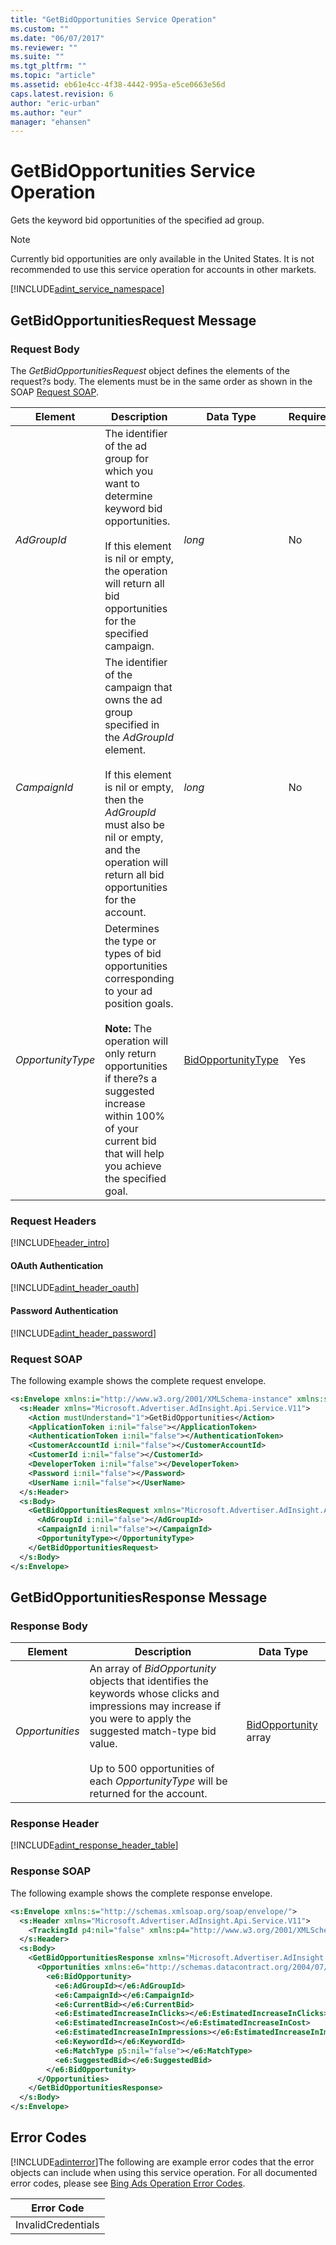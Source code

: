 ```yaml
---
title: "GetBidOpportunities Service Operation"
ms.custom: ""
ms.date: "06/07/2017"
ms.reviewer: ""
ms.suite: ""
ms.tgt_pltfrm: ""
ms.topic: "article"
ms.assetid: eb61e4cc-4f38-4442-995a-e5ce0663e56d
caps.latest.revision: 6
author: "eric-urban"
ms.author: "eur"
manager: "ehansen"
---
```

# GetBidOpportunities Service Operation
Gets the keyword bid opportunities of the specified ad group.

> [!NOTE]
> Currently bid opportunities are only available in the United States. It is not recommended to use this service operation for accounts in other markets.

[!INCLUDE[adint_service_namespace](../adinsight-api/includes/adint-service-namespace.md)]

## <a name="request"></a>GetBidOpportunitiesRequest Message

### Request Body
The *GetBidOpportunitiesRequest* object defines the elements of the request?s body. The elements must be in the same order as shown in the SOAP [Request SOAP](#request_soap).

|Element|Description|Data Type|Required|
|-----------|---------------|-------------|------------|
|*AdGroupId*|The identifier of the ad group for which you want to determine keyword bid opportunities.<br /><br />If this element is nil or empty, the operation will return all bid opportunities for the specified campaign.|*long*|No|
|*CampaignId*|The identifier of the campaign that owns the ad group specified in the *AdGroupId* element.<br /><br />If this element is nil or empty, then the *AdGroupId* must also be nil or empty, and the operation will return all bid opportunities for the account.|*long*|No|
|*OpportunityType*|Determines the type or types of bid opportunities corresponding to your ad position goals.<br /><br />**Note:** The operation will only return opportunities if there?s a suggested increase within 100% of your current bid that will help you achieve the specified goal.|[BidOpportunityType](../adinsight-api/bidopportunitytype-value-set.md)|Yes|

### Request Headers
[!INCLUDE[header_intro](../adinsight-api/includes/header-intro.md)]
#### OAuth Authentication
[!INCLUDE[adint_header_oauth](../adinsight-api/includes/adint-header-oauth.md)]
#### Password Authentication
[!INCLUDE[adint_header_password](../adinsight-api/includes/adint-header-password.md)]
### <a name="request_soap"></a>Request SOAP
The following example shows the complete request envelope.

```xml
<s:Envelope xmlns:i="http://www.w3.org/2001/XMLSchema-instance" xmlns:s="http://schemas.xmlsoap.org/soap/envelope/">
  <s:Header xmlns="Microsoft.Advertiser.AdInsight.Api.Service.V11">
    <Action mustUnderstand="1">GetBidOpportunities</Action>
    <ApplicationToken i:nil="false"></ApplicationToken>
    <AuthenticationToken i:nil="false"></AuthenticationToken>
    <CustomerAccountId i:nil="false"></CustomerAccountId>
    <CustomerId i:nil="false"></CustomerId>
    <DeveloperToken i:nil="false"></DeveloperToken>
    <Password i:nil="false"></Password>
    <UserName i:nil="false"></UserName>
  </s:Header>
  <s:Body>
    <GetBidOpportunitiesRequest xmlns="Microsoft.Advertiser.AdInsight.Api.Service.V11">
      <AdGroupId i:nil="false"></AdGroupId>
      <CampaignId i:nil="false"></CampaignId>
      <OpportunityType></OpportunityType>
    </GetBidOpportunitiesRequest>
  </s:Body>
</s:Envelope>
```

## <a name="response"></a>GetBidOpportunitiesResponse Message

### <a name="Body_Elements"></a>Response Body

|Element|Description|Data Type|
|-----------|---------------|-------------|
|*Opportunities*|An array of *BidOpportunity* objects that identifies the keywords whose clicks and impressions may increase if you were to apply the suggested match-type bid value.<br /><br />Up to 500 opportunities of each *OpportunityType* will be returned for the account.|[BidOpportunity](../adinsight-api/bidopportunity-data-object.md) array|

### <a name="Header_Elements"></a>Response Header
[!INCLUDE[adint_response_header_table](../adinsight-api/includes/adint-response-header-table.md)]
### Response SOAP
The following example shows the complete response envelope.

```xml
<s:Envelope xmlns:s="http://schemas.xmlsoap.org/soap/envelope/">
  <s:Header xmlns="Microsoft.Advertiser.AdInsight.Api.Service.V11">
    <TrackingId p4:nil="false" xmlns:p4="http://www.w3.org/2001/XMLSchema-instance"></TrackingId>
  </s:Header>
  <s:Body>
    <GetBidOpportunitiesResponse xmlns="Microsoft.Advertiser.AdInsight.Api.Service.V11">
      <Opportunities xmlns:e6="http://schemas.datacontract.org/2004/07/Microsoft.BingAds.Advertiser.AdInsight.Api.DataContract.V11.Entity" p5:nil="false" xmlns:p5="http://www.w3.org/2001/XMLSchema-instance">
        <e6:BidOpportunity>
          <e6:AdGroupId></e6:AdGroupId>
          <e6:CampaignId></e6:CampaignId>
          <e6:CurrentBid></e6:CurrentBid>
          <e6:EstimatedIncreaseInClicks></e6:EstimatedIncreaseInClicks>
          <e6:EstimatedIncreaseInCost></e6:EstimatedIncreaseInCost>
          <e6:EstimatedIncreaseInImpressions></e6:EstimatedIncreaseInImpressions>
          <e6:KeywordId></e6:KeywordId>
          <e6:MatchType p5:nil="false"></e6:MatchType>
          <e6:SuggestedBid></e6:SuggestedBid>
        </e6:BidOpportunity>
      </Opportunities>
    </GetBidOpportunitiesResponse>
  </s:Body>
</s:Envelope>
```

## <a name="errors"></a>Error Codes
[!INCLUDE[adinterror](../adinsight-api/includes/adinterror.md)]The following are example  error codes that the error objects can include when using this service operation. For all documented error codes, please see [Bing Ads Operation Error Codes](http://go.microsoft.com/fwlink/?LinkId=511884).

|Error Code|
|--------------|
|InvalidCredentials|
